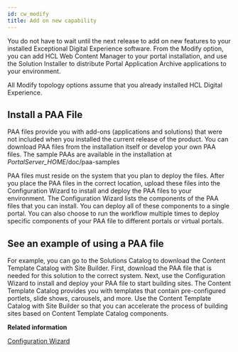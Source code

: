 ```yaml
---
id: cw_modify
title: Add on new capability
---
```





You do not have to wait until the next release to add on new features to your installed Exceptional Digital Experience software. From the Modify option, you can add HCL Web Content Manager to your portal installation, and use the Solution Installer to distribute Portal Application Archive applications to your environment.

All Modify topology options assume that you already installed HCL Digital Experience.

## Install a PAA File

PAA files provide you with add-ons \(applications and solutions\) that were not included when you installed the current release of the product. You can download PAA files from the installation itself or develop your own PAA files. The sample PAAs are available in the installation at *PortalServer_HOME*/doc/paa-samples 

PAA files must reside on the system that you plan to deploy the files. After you place the PAA files in the correct location, upload these files into the Configuration Wizard to install and deploy the PAA files to your environment. The Configuration Wizard lists the components of the PAA files that you can install. You can deploy all of these components to a single portal. You can also choose to run the workflow multiple times to deploy specific components of your PAA file to different portals or virtual portals.

## See an example of using a PAA file

For example, you can go to the Solutions Catalog to download the Content Template Catalog with Site Builder. First, download the PAA file that is needed for this solution to the correct system. Next, use the Configuration Wizard to install and deploy your PAA file to start building sites. The Content Template Catalog provides you with templates that contain pre-configured portlets, slide shows, carousels, and more. Use the Content Template Catalog with Site Builder so that you can accelerate the process of building sites based on Content Template Catalog components.

**Related information**  


[Configuration Wizard](cw_main.md)

